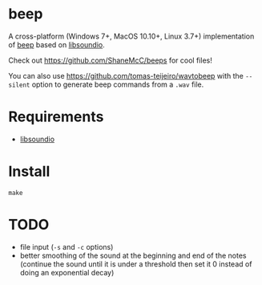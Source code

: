 beep
====

A cross-platform (Windows 7+, MacOS 10.10+, Linux 3.7+) implementation
of [beep](http://www.johnath.com/beep/) based on
[libsoundio](https://github.com/andrewrk/libsoundio).

Check out https://github.com/ShaneMcC/beeps for cool files!

You can also use https://github.com/tomas-teijeiro/wavtobeep with the
`--silent` option to generate beep commands from a `.wav` file.

Requirements
============

-   [libsoundio](https://github.com/andrewrk/libsoundio)

Install
=======

    make

TODO
====

-   file input (`-s` and `-c` options)
-   better smoothing of the sound at the beginning and end of the notes
    (continue the sound until it is under a threshold then set it 0
    instead of doing an exponential decay)
